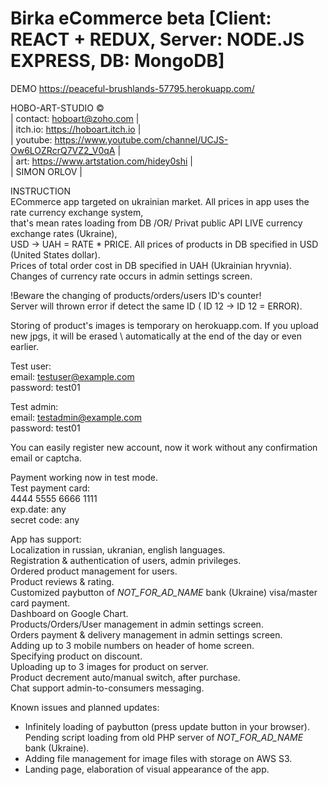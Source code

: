 # Birka eCommerce beta [Client: REACT + REDUX, Server: NODE.JS EXPRESS, DB: MongoDB]
DEMO https://peaceful-brushlands-57795.herokuapp.com/

HOBO-ART-STUDIO © \
|  contact:   hoboart@zoho.com  |\
|  itch.io:   https://hoboart.itch.io  |\
|  youtube:   https://www.youtube.com/channel/UCJS-Ow6LOZRcrQ7VZ2_V0qA  |\
|  art:   https://www.artstation.com/hidey0shi  |\
|  SIMON ORLOV |

INSTRUCTION \
ECommerce app targeted on ukrainian market. All prices in app uses the rate currency exchange system, \
that's mean rates loading from DB /OR/ Privat public API LIVE currency exchange rates (Ukraine), \
USD -> UAH = RATE * PRICE. All prices of products in DB specified in USD (United States dollar). \
Prices of total order cost in DB specified in UAH (Ukrainian hryvnia). \
Changes of currency rate occurs in admin settings screen.

!Beware the changing of products/orders/users ID's counter! \
Server will thrown error if detect the same ID ( ID 12 -> ID 12 = ERROR).

Storing of product's images is temporary on herokuapp.com. If you upload new jpgs, it will be erased \ 
automatically at the end of the day or even earlier.

Test user: \
email: testuser@example.com \
password: test01

Test admin: \
email: testadmin@example.com \
password: test01

You can easily register new account, now it work without any confirmation email or captcha.

Payment working now in test mode. \
Test payment card: \
4444 5555 6666 1111 \
exp.date: any \
secret code: any

App has support: \
Localization in russian, ukranian, english languages. \
Registration & authentication of users, admin privileges. \
Ordered product management for users. \
Product reviews & rating. \
Customized paybutton of *_NOT_FOR_AD_NAME_* bank (Ukraine) visa/master card payment. \
Dashboard on Google Chart. \
Products/Orders/User management in admin settings screen. \
Orders payment & delivery management in admin settings screen. \
Adding up to 3 mobile numbers on header of home screen. \
Specifying product on discount. \
Uploading up to 3 images for product on server. \
Product decrement auto/manual switch, after purchase. \
Chat support admin-to-consumers messaging.

Known issues and planned updates:
- Infinitely loading of paybutton (press update button in your browser). \
Pending script loading from old PHP server of *_NOT_FOR_AD_NAME_* bank (Ukraine).
- Adding file management for image files with storage on AWS S3.
- Landing page, elaboration of visual appearance of the app.
